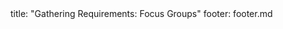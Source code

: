 <frontmatter>
title: "Gathering Requirements: Focus Groups"
footer: footer.md
</frontmatter>

<include src="navbar.md" boilerplate />

<include src="unit-inPage-asFlat.md" boilerplate />